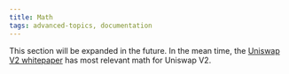 ```yaml
---
title: Math
tags: advanced-topics, documentation
---
```


This section will be expanded in the future. In the mean time, the [Uniswap V2 whitepaper](/whitepaper.pdf) has most relevant math for Uniswap V2.
